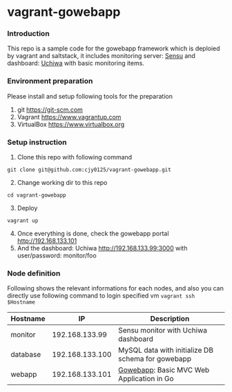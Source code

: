 # vagrant-gowebapp

### Introduction
This repo is a sample code for the gowebapp framework which is deploied by vagrant and saltstack, it includes monitoring server: [Sensu](https://sensuapp.org) and dashboard: [Uchiwa](https://uchiwa.io/#/) with basic monitoring items.

### Environment preparation
Please install and setup following tools for the preparation
1. git <https://git-scm.com>
2. Vagrant <https://www.vagrantup.com>
3. VirtualBox <https://www.virtualbox.org>


### Setup instruction
1. Clone this repo with following command
```
git clone git@github.com:cjy0125/vagrant-gowebapp.git
```
2. Change working dir to this repo
```
cd vagrant-gowebapp
```
3. Deploy 
```
vagrant up
```
4. Once everything is done, check the gowebapp portal
http://192.168.133.101
5. And the dashboard: Uchiwa
http://192.168.133.99:3000 with user/password: monitor/foo

### Node definition
Following shows the relevant informations for each nodes, and also you can directly use following command to login specified vm `vagrant ssh $Hostname`

| Hostname | IP | Description  |
|----------|----|----------------|
|monitor|192.168.133.99| Sensu monitor with Uchiwa dashboard|
|database| 192.168.133.100| MySQL data with initialize DB schema for gowebapp|
|webapp| 192.168.133.101| [Gowebapp](https://github.com/josephspurrier/gowebapp): Basic MVC Web Application in Go|
